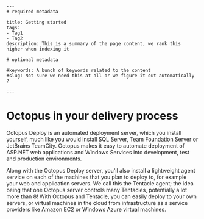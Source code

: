 ```
---
# required metadata

title: Getting started
tags:
- Tag1
- Tag2
description: This is a summary of the page content, we rank this higher when indexing it

# optional metadata

#keywords: A bunch of keywords related to the content
#slug: Not sure we need this at all or we figure it out automatically ?

---
```

# Octopus in your delivery process

Octopus Deploy is an automated deployment server, which you install yourself, much like you would install SQL Server, Team Foundation Server or JetBrains TeamCity. Octopus makes it easy to automate deployment of ASP.NET web applications and Windows Services into development, test and production environments.

Along with the Octopus Deploy server, you'll also install a lightweight agent service on each of the machines that you plan to deploy to, for example your web and application servers. We call this the Tentacle agent; the idea being that one Octopus server controls many Tentacles, potentially a lot more than 8! With Octopus and Tentacle, you can easily deploy to your own servers, or virtual machines in the cloud from infrastructure as a service providers like Amazon EC2 or Windows Azure virtual machines. 
